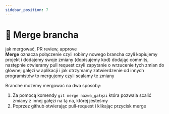 ```yaml
---
sidebar_position: 7
---
```


# 🔀 Merge brancha

jak mergować, PR review, approve <br/>
**Merge** oznacza połączenie czyli robimy nowego brancha czyli kopiujemy projekt i dodajemy swoje zmiany (dopisujemy kod) dodając commits, następnie otwieramy pull request czyli zapytanie o wrzucenie tych zmian do głównej gałęzi w aplikacji i jak otrzymamy zatwierdzenie od innych programistów to mergujemy czyli scalamy te zmiany 


Branche mozemy mergować na dwa sposoby:
1. Za pomocą komendy ```git merge nazwa_gałęzi``` która pozwala scalić zmiany z innej gałęzi na tą na, której jesteśmy
2. Poprzez github otwierając pull-request i klikając przycisk merge 

<!-- ![Ilustration](../static/img/merge/pull_requests.png) -->
